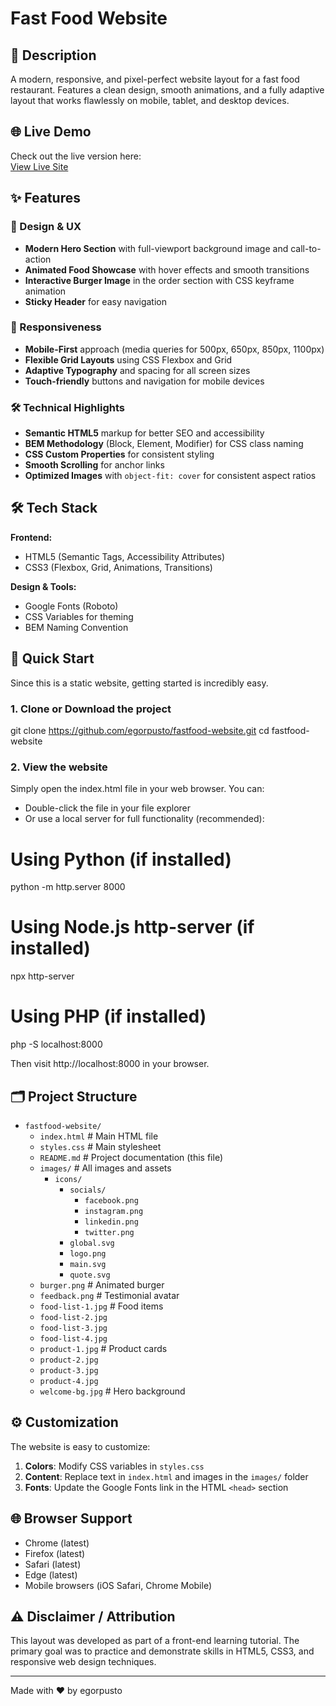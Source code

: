 # Fast Food Website

## 📝 Description
A modern, responsive, and pixel-perfect website layout for a fast food restaurant. Features a clean design, smooth animations, and a fully adaptive layout that works flawlessly on mobile, tablet, and desktop devices.

## 🌐 Live Demo

Check out the live version here:  
[View Live Site](https://egorpusto.github.io/fastfood-website/)

## ✨ Features

### 🎨 Design & UX
- **Modern Hero Section** with full-viewport background image and call-to-action
- **Animated Food Showcase** with hover effects and smooth transitions
- **Interactive Burger Image** in the order section with CSS keyframe animation
- **Sticky Header** for easy navigation

### 📱 Responsiveness
- **Mobile-First** approach (media queries for 500px, 650px, 850px, 1100px)
- **Flexible Grid Layouts** using CSS Flexbox and Grid
- **Adaptive Typography** and spacing for all screen sizes
- **Touch-friendly** buttons and navigation for mobile devices

### 🛠 Technical Highlights
- **Semantic HTML5** markup for better SEO and accessibility
- **BEM Methodology** (Block, Element, Modifier) for CSS class naming
- **CSS Custom Properties** for consistent styling
- **Smooth Scrolling** for anchor links
- **Optimized Images** with `object-fit: cover` for consistent aspect ratios

## 🛠 Tech Stack

**Frontend:**
- HTML5 (Semantic Tags, Accessibility Attributes)
- CSS3 (Flexbox, Grid, Animations, Transitions)

**Design & Tools:**
- Google Fonts (Roboto)
- CSS Variables for theming
- BEM Naming Convention

## 🚀 Quick Start

Since this is a static website, getting started is incredibly easy.

### 1. Clone or Download the project

git clone https://github.com/egorpusto/fastfood-website.git
cd fastfood-website

### 2. View the website

Simply open the index.html file in your web browser. You can:

* Double-click the file in your file explorer
* Or use a local server for full functionality (recommended):

# Using Python (if installed)
python -m http.server 8000

# Using Node.js http-server (if installed)
npx http-server

# Using PHP (if installed)
php -S localhost:8000

Then visit http://localhost:8000 in your browser.

## 🗂 Project Structure

- `fastfood-website/`       
  - `index.html`            # Main HTML file
  - `styles.css`            # Main stylesheet
  - `README.md`             # Project documentation (this file)
  - `images/`               # All images and assets
    - `icons/`
      - `socials/`
        - `facebook.png`
        - `instagram.png`
        - `linkedin.png`
        - `twitter.png`
      - `global.svg` 
      - `logo.png`
      - `main.svg`
      - `quote.svg`
  - `burger.png`           # Animated burger
  - `feedback.png`         # Testimonial avatar
  - `food-list-1.jpg`      # Food items
  - `food-list-2.jpg`  
  - `food-list-3.jpg`  
  - `food-list-4.jpg`  
  - `product-1.jpg`        # Product cards 
  - `product-2.jpg`  
  - `product-3.jpg`  
  - `product-4.jpg`  
  - `welcome-bg.jpg`       # Hero background


## ⚙️ Customization

The website is easy to customize:

1.  **Colors**: Modify CSS variables in `styles.css`
2.  **Content**: Replace text in `index.html` and images in the `images/` folder
3.  **Fonts**: Update the Google Fonts link in the HTML `<head>` section

## 🌐 Browser Support

*   Chrome (latest)
*   Firefox (latest)
*   Safari (latest)
*   Edge (latest)
*   Mobile browsers (iOS Safari, Chrome Mobile)

## ⚠️ Disclaimer / Attribution

This layout was developed as part of a front-end learning tutorial. The primary goal was to practice and demonstrate skills in HTML5, CSS3, and responsive web design techniques.

---

Made with ❤️ by egorpusto